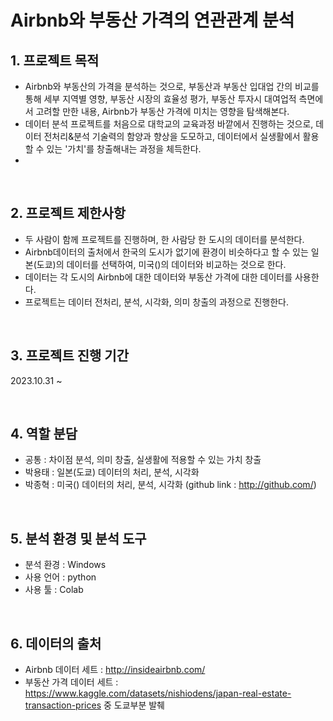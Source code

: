Airbnb와 부동산 가격의 연관관계 분석
=====================================
## 1. 프로젝트 목적
- Airbnb와 부동산의 가격을 분석하는 것으로, 부동산과 부동산 입대업 간의 비교를 통해 세부 지역별 영향, 부동산 시장의 효율성 평가, 부동산 투자시 대여업적 측면에서 고려할 만한 내용, Airbnb가 부동산 가격에 미치는 영향을 탐색해본다.
- 데이터 분석 프로젝트를 처음으로 대학교의 교육과정 바깥에서 진행하는 것으로, 데이터 전처리&분석 기술력의 함양과 향상을 도모하고, 데이터에서 실생활에서 활용 할 수 있는 '가치'를 창출해내는 과정을 체득한다.
- 
<br>

## 2. 프로젝트 제한사항
- 두 사람이 함께 프로젝트를 진행하며, 한 사람당 한 도시의 데이터를 분석한다.
- Airbnb데이터의 출처에서 한국의 도시가 없기에 환경이 비슷하다고 할 수 있는 일본(도쿄)의 데이터를 선택하여, 미국()의 데이터와 비교하는 것으로 한다.
- 데이터는 각 도시의 Airbnb에 대한 데이터와 부동산 가격에 대한 데이터를 사용한다.
- 프로젝트는 데이터 전처리, 분석, 시각화, 의미 창출의 과정으로 진행한다.

<br>

## 3. 프로젝트 진행 기간
  2023.10.31 ~ 
  
<br>

## 4. 역할 분담
- 공통 : 차이점 분석, 의미 창출, 실생활에 적용할 수 있는 가치 창출
- 박용태 : 일본(도쿄) 데이터의 처리, 분석, 시각화
- 박종혁 : 미국() 데이터의 처리, 분석, 시각화 (github link : http://github.com/)

<br>

## 5. 분석 환경 및 분석 도구
- 분석 환경 : Windows
- 사용 언어 : python
- 사용 툴 : Colab

<br>

## 6. 데이터의 출처
- Airbnb 데이터 세트 : http://insideairbnb.com/
- 부동산 가격 데이터 세트 : https://www.kaggle.com/datasets/nishiodens/japan-real-estate-transaction-prices 중 도쿄부분 발췌
